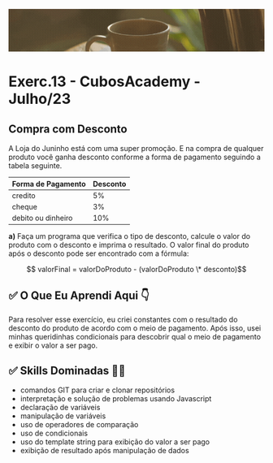 ![](./../capa_readme_luelencavalheiro.gif)

# Exerc.13 - CubosAcademy - Julho/23

## Compra com Desconto

A Loja do Juninho está com uma super promoção. E na compra de qualquer produto você ganha desconto conforme a forma de pagamento seguindo a tabela seguinte.

| Forma de Pagamento | Desconto |
| ------------------ | -------- |
| credito            | 5%       |
| cheque             | 3%       |
| debito ou dinheiro | 10%      |

**a)** Faça um programa que verifica o tipo de desconto, calcule o valor do produto com o desconto e imprima o resultado. O valor final do produto após o desconto pode ser encontrado com a fórmula:

$$ valorFinal = valorDoProduto - (valorDoProduto \* desconto)$$

## ✅ O Que Eu Aprendi Aqui 👇

Para resolver esse exercício, eu criei constantes com o resultado do desconto do produto de acordo com o meio de pagamento. Após isso, usei minhas queridinhas condicionais para descobrir qual o meio de pagamento e exibir o valor a ser pago. 

## ✅ Skills Dominadas 👩‍💻

- comandos GIT para criar e clonar repositórios
- interpretação e solução de problemas usando Javascript
- declaração de variáveis
- manipulação de variáveis
- uso de operadores de comparação
- uso de condicionais
- uso do template string para exibição do valor a ser pago
- exibição de resultado após manipulação de dados